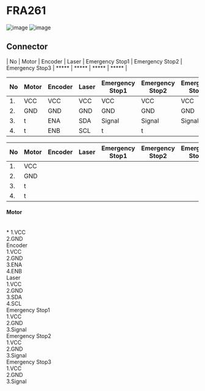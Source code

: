# FRA261
![image](https://media.discordapp.net/attachments/974688181205233695/1099328284547883079/image.png?width=1020&height=701)
![image](https://media.discordapp.net/attachments/974688181205233695/1099328576920236183/image.png?width=697&height=701)

## Connector

| No | Motor | Encoder | Laser | Emergency Stop1 | Emergency Stop2 | Emergency Stop3 |
***** | ***** | ***** | ***** |


No  | Motor  |  Encoder | Laser | Emergency Stop1 | Emergency Stop2 | Emergency Stop3
----- | ----- | ----- | ----- | ----- | ----- | ----- |
1. | VCC | VCC | VCC | VCC | VCC | VCC |
2. | GND | GND | GND | GND | GND | GND |
3. | t | ENA | SDA | Signal | Signal | Signal |
4. | t | ENB | SCL | t | t |


No  | Motor  |  Encoder | Laser | Emergency Stop1 | Emergency Stop2 | Emergency Stop3
----- | ----- | ----- | ----- | ----- | ----- | ----- |
1. | VCC
2. | GND
3. | t
4. | t


<h4>Motor</h4><br>
* 1.VCC<br>
  2.GND<br>
Encoder<br>
  1.VCC<br>
  2.GND<br>
  3.ENA<br>
  4.ENB<br>
Laser<br>
  1.VCC<br>
  2.GND<br>
  3.SDA<br>
  4.SCL<br>
Emergency Stop1<br>
  1.VCC<br>
  2.GND<br>
  3.Signal<br>
Emergency Stop2<br>
  1.VCC<br>
  2.GND<br>
  3.Signal<br>
Emergency Stop3<br>
  1.VCC<br>
  2.GND<br>
  3.Signal

